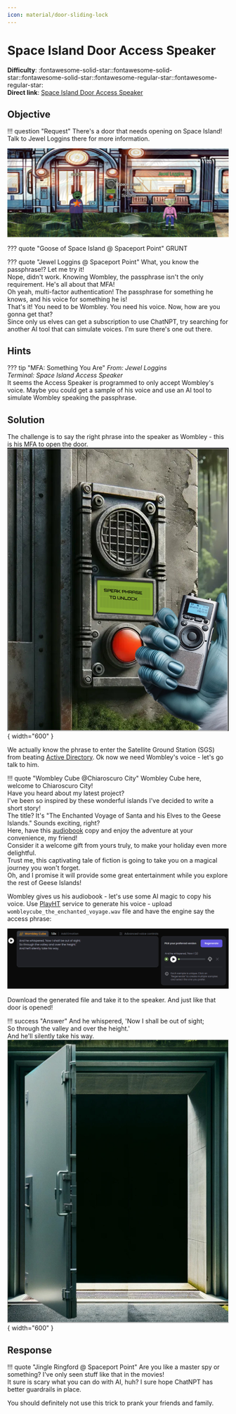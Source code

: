 ```yaml
---
icon: material/door-sliding-lock
---
```


# Space Island Door Access Speaker

**Difficulty**: :fontawesome-solid-star::fontawesome-solid-star::fontawesome-solid-star::fontawesome-regular-star::fontawesome-regular-star:<br/>
**Direct link**: [Space Island Door Access Speaker](https://islanddoor.space?&challenge=accessspeaker&username=rack3t&id=cce54aac-4a48-48d7-b4e7-b14b05fd3ced&area=si-spaceportpoint&location=35,-9&tokens=&dna=ATATATTAATATATATATATATATATATATATCGATATGCATATATATATATGCATATATATATATATATATATATTAGCATATATATATATATGCATATATATATATGCATATATATTA)

## Objective

!!! question "Request"
    There's a door that needs opening on Space Island! Talk to Jewel Loggins there for more information.

![Jewel Loggins](../img/objectives/o20/JewelLoggins2.jpg)

??? quote "Goose of Space Island @ Spaceport Point"
    GRUNT

??? quote "Jewel Loggins @ Spaceport Point"
    What, you know the passphrase!? Let me try it!<br/>
    Nope, didn't work. Knowing Wombley, the passphrase isn't the only requirement. He's all about that MFA!<br/>
    Oh yeah, multi-factor authentication! The passphrase for something he knows, and his voice for something he is!<br/>
    That's it! You need to be Wombley. You need his voice. Now, how are you gonna get that?<br/>
    Since only us elves can get a subscription to use ChatNPT, try searching for another AI tool that can simulate voices. I'm sure there's one out there.


## Hints
??? tip "MFA: Something You Are"
    <i>From: Jewel Loggins<br/>
    Terminal: Space Island Access Speaker</i><br/>
    It seems the Access Speaker is programmed to only accept Wombley's voice. Maybe you could get a sample of his voice and use an AI tool to simulate Wombley speaking the passphrase.



## Solution
The challenge is to say the right phrase into the speaker as Wombley - this is his MFA to open the door.
![Speaker](../img/objectives/o20/speaker.jpg){ width="600" }

We actually know the phrase to enter the Satellite Ground Station (SGS) from beating [Active Directory](../objectives/o8.md).
Ok now we need Wombley's voice - let's go talk to him.


!!! quote "Wombley Cube @Chiaroscuro City"
    Wombley Cube here, welcome to Chiaroscuro City!<br/>
    Have you heard about my latest project?<br/>
    I've been so inspired by these wonderful islands I've decided to write a short story!<br/>
    The title? It's "The Enchanted Voyage of Santa and his Elves to the Geese Islands." Sounds exciting, right?<br/>
    Here, have this [audiobook](https://www.holidayhackchallenge.com/2023/wombleycube_the_enchanted_voyage.mp3.zip) copy and enjoy the adventure at your convenience, my friend!<br/>
    Consider it a welcome gift from yours truly, to make your holiday even more delightful.<br/>
    Trust me, this captivating tale of fiction is going to take you on a magical journey you won't forget.<br/>
    Oh, and I promise it will provide some great entertainment while you explore the rest of Geese Islands!<br/>


Wombley gives us his audiobook - let's use some AI magic to copy his voice.
Use [PlayHT](https://play.ht/) service to generate his voice - upload `wombleycube_the_enchanted_voyage.wav` file and have the engine say the access phrase:

![Access Phrase](../img/objectives/o20/accessphrase.jpg)

Download the generated file and take it to the speaker. And just like that door is opened!


!!! success "Answer"
    And he whispered, 'Now I shall be out of sight;<br/>
    So through the valley and over the height.'<br/>
    And he'll silently take his way.<br/>
    ![Door Opened](../img/objectives/o20/dooropen.jpg){ width="600" }
    
## Response
!!! quote "Jingle Ringford  @ Spaceport Point"
    Are you like a master spy or something? I've only seen stuff like that in the movies!<br/>
    It sure is scary what you can do with AI, huh? I sure hope ChatNPT has better guardrails in place.
    
You should definitely not use this trick to prank your friends and family.